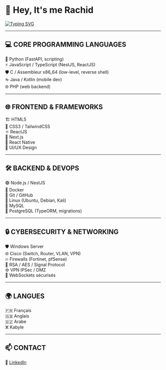 # 👋 Hey, It's me Rachid

[![Typing SVG](https://readme-typing-svg.herokuapp.com?size=22&duration=4000&color=36BCF7&center=true&vCenter=true&lines=💻+Cybersecurity+Student;⚡+Fullstack+Developer;🛡️+Future+Cyber+Engineer;🚀+Always+Learning)](https://git.io/typing-svg)

---

## 💻 CORE PROGRAMMING LANGUAGES
🐍 Python (FastAPI, scripting)  
⚡ JavaScript / TypeScript (NestJS, ReactJS)  
🛡️ C / Assembleur x86_64 (low-level, reverse shell)  
☕ Java / Kotlin (mobile dev)  
🌐 PHP (web backend)  

---

## 🌐 FRONTEND & FRAMEWORKS
🏗️ HTML5  
🎨 CSS3 / TailwindCSS  
⚛️ ReactJS  
🚀 Next.js  
📱 React Native  
🎯 UI/UX Design  

---

## 🛠️ BACKEND & DEVOPS
🟢 Node.js / NestJS  
🐳 Docker  
🔄 Git / GitHub  
🐧 Linux (Ubuntu, Debian, Kali)  
🐬 MySQL  
🐘 PostgreSQL (TypeORM, migrations)  

---

## 🔒 CYBERSECURITY & NETWORKING
🛡️ Windows Server  
🌐 Cisco (Switch, Router, VLAN, VPN)  
🔥 Firewalls (Fortinet, pfSense)  
🔑 RSA / AES / Signal Protocol  
⚙️ VPN IPSec / DMZ  
📡 WebSockets sécurisés  

---

## 🌍 LANGUES
🇫🇷 Français  
🇬🇧 Anglais  
🇩🇿 Arabe  
ⵣ Kabyle  

---

## 📫 CONTACT
💼 [LinkedIn](https://www.linkedin.com/in/rachid-djouaher-7456642b0)  

